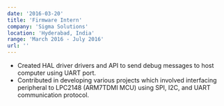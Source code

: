 ```yaml
---
date: '2016-03-20'
title: 'Firmware Intern'
company: 'Sigma Solutions'
location: 'Hyderabad, India'
range: 'March 2016 - July 2016'
url: ''
---
```


- Created HAL driver drivers and API to send debug messages to host computer using UART port.
- Contributed in developing various projects which involved interfacing peripheral to LPC2148 (ARM7TDMI MCU) using SPI, I2C, and UART communication protocol.
